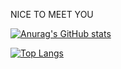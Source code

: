 NICE TO MEET YOU 

[![Anurag's GitHub stats](https://github-readme-stats.vercel.app/api?username=chenxin777&show_icons=true&theme=dark)](https://github.com/anuraghazra/github-readme-stats)


[![Top Langs](https://github-readme-stats.vercel.app/api/top-langs/?username=chenxin777&layout=Compact)](https://github.com/anuraghazra/github-readme-stats)
